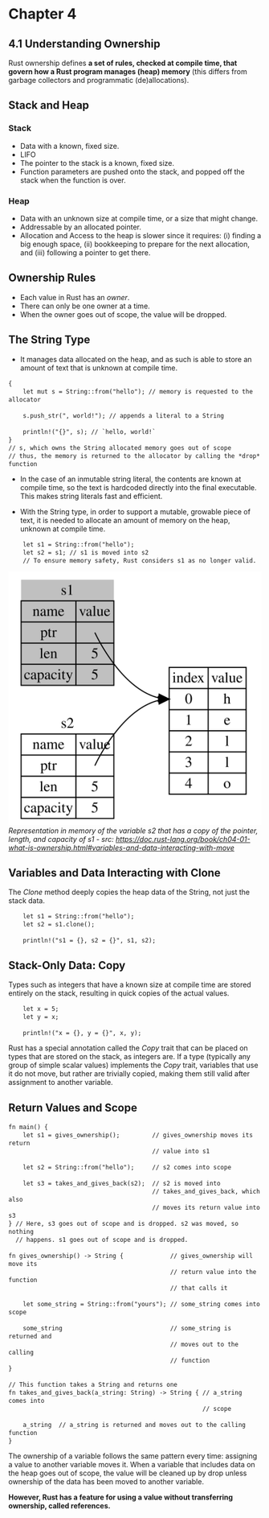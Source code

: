 # Chapter 4 

## 4.1 Understanding Ownership

Rust ownership defines **a set of rules, checked at compile time, that govern how a Rust program manages (heap) memory**  (this differs from garbage collectors and programmatic (de)allocations). 

## Stack and Heap

### Stack

- Data with a known, fixed size.
- LIFO 
- The pointer to the stack is a known, fixed size.
- Function parameters are pushed onto the stack, and popped off the stack when the function is over.

### Heap

- Data with an unknown size at compile time, or a size that might change.
- Addressable by an allocated pointer.
- Allocation and Access to the heap is slower since it requires: (i) finding a big enough space, (ii) bookkeeping to prepare for the next allocation, and (iii) following a pointer to get there.

## Ownership Rules

- Each value in Rust has an *owner*.
- There can only be one owner at a time.
- When the owner goes out of scope, the value will be dropped.

## The String Type

- It manages data allocated on the heap, and as such is able to store an amount of text that is unknown at compile time.

```
{
    let mut s = String::from("hello"); // memory is requested to the allocator

    s.push_str(", world!"); // appends a literal to a String

    println!("{}", s); // `hello, world!` 
}
// s, which owns the String allocated memory goes out of scope
// thus, the memory is returned to the allocator by calling the *drop* function
```

- In the case of an inmutable string literal, the contents are known at compile time, so the text is hardcoded directly into the final executable. This makes string literals fast and efficient.

- With the String type, in order to support a mutable, growable piece of text, it is needed to allocate an amount of memory on the heap, unknown at compile time.

```
    let s1 = String::from("hello");
    let s2 = s1; // s1 is moved into s2
    // To ensure memory safety, Rust considers s1 as no longer valid.
```
![Representation in memory of the variable s2 that has a copy of the pointer, length, and capacity of s1](./img/trpl04-04.svg) *Representation in memory of the variable s2 that has a copy of the pointer, length, and capacity of s1 - src: https://doc.rust-lang.org/book/ch04-01-what-is-ownership.html#variables-and-data-interacting-with-move*

## Variables and Data Interacting with Clone

The *Clone* method deeply copies the heap data of the String, not just the stack data.

```
    let s1 = String::from("hello");
    let s2 = s1.clone();

    println!("s1 = {}, s2 = {}", s1, s2);
```

## Stack-Only Data: Copy

Types such as integers that have a known size at compile time are stored entirely on the stack, resulting in quick copies of the actual values.

```
    let x = 5;
    let y = x;

    println!("x = {}, y = {}", x, y);
```

Rust has a special annotation called the *Copy* trait that can be placed on types that are stored on the stack, as integers are. If a type (typically any group of simple scalar values) implements the *Copy* trait, variables that use it do not move, but rather are trivially copied, making them still valid after assignment to another variable.

## Return Values and Scope

```
fn main() {
    let s1 = gives_ownership();         // gives_ownership moves its return
                                        // value into s1

    let s2 = String::from("hello");     // s2 comes into scope

    let s3 = takes_and_gives_back(s2);  // s2 is moved into
                                        // takes_and_gives_back, which also
                                        // moves its return value into s3
} // Here, s3 goes out of scope and is dropped. s2 was moved, so nothing
  // happens. s1 goes out of scope and is dropped.

fn gives_ownership() -> String {             // gives_ownership will move its
                                             // return value into the function
                                             // that calls it

    let some_string = String::from("yours"); // some_string comes into scope

    some_string                              // some_string is returned and
                                             // moves out to the calling
                                             // function
}

// This function takes a String and returns one
fn takes_and_gives_back(a_string: String) -> String { // a_string comes into
                                                      // scope

    a_string  // a_string is returned and moves out to the calling function
}
```

The ownership of a variable follows the same pattern every time: assigning a value to another variable moves it. When a variable that includes data on the heap goes out of scope, the value will be cleaned up by drop unless ownership of the data has been moved to another variable.

**However, Rust has a feature for using a value without transferring ownership, called references.**
